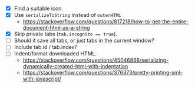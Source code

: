 - [x] Find a suitable icon.
- [x] Use `serializeToString` instead of `outerHTML`
  - <https://stackoverflow.com/questions/817218/how-to-get-the-entire-document-html-as-a-string>
- [x] Skip private tabs (`tab.incognito == true`).
- [ ] Should it save all tabs, or just tabs in the current window?
- [ ] Include tab.id / tab.index?
- [ ] Indent/format downloaded HTML.
  - <https://stackoverflow.com/questions/45046868/serializing-dynamically-created-html-with-indentation>
  - <https://stackoverflow.com/questions/376373/pretty-printing-xml-with-javascript/>
